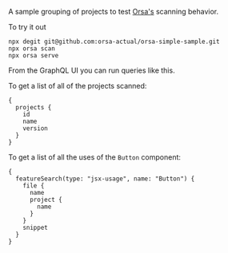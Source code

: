 A sample grouping of projects to test [Orsa's](https://github.com/orsa-actual/orsa) scanning behavior.

To try it out

```
npx degit git@github.com:orsa-actual/orsa-simple-sample.git
npx orsa scan
npx orsa serve
```

From the GraphQL UI you can run queries like this.

To get a list of all of the projects scanned:

```
{
  projects {
    id
    name
    version
  }
}
```

To get a list of all the uses of the `Button` component:

```
{
  featureSearch(type: "jsx-usage", name: "Button") {
    file {
      name
      project {
        name
      }
    }
    snippet
  }
}
```
